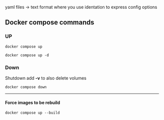 
yaml files -> text format where you use identation to express config options


## Docker compose commands
### UP
```
docker compose up
```

```
docker compose up -d
```
### Down

Shutdown 
add **-v** to also delete volumes
```
docker compose down 
```

--- 

#### Force images to be rebuild

```
docker compose up --build 
```

